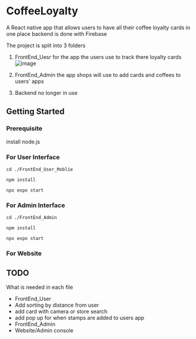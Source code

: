 # CoffeeLoyalty

A React native app that allows users to have all their coffee loyalty cards in one place
backend is done with Firebase

The project is split into 3 folders

1. FrontEnd_Uesr
   for the app the users use to track there loyalty cards
   ![image](https://github.com/jlund0/CoffeeLoyalty/assets/72682409/5b649866-86c6-46e0-812a-a12c433a089b)

2. FrontEnd_Admin
   the app shops will use to add cards and coffees to users' apps

3. Backend
   no longer in use

## Getting Started

### Prerequisite

install node.js

### For User Interface

`cd ./FrontEnd_User_Moblie`

`npm install`

`npx expo start`

### For Admin Interface

`cd ./FrontEnd_Admin`

`npm install`

`npx expo start`

### For Website

## TODO

What is needed in each file

- FrontEnd_User
- Add sorting by distance from user
- add card with camera or store search
- add pop up for when stamps are added to users app
- FrontEnd_Admin
- Website/Admin console
